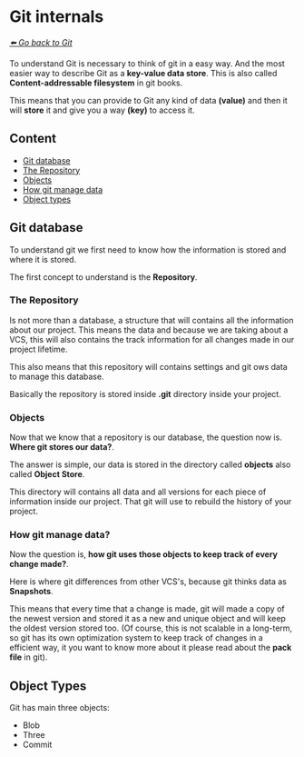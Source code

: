 # Git internals

*[:arrow_left: Go back to Git](./GIT.md)*

To understand Git is necessary to think of git in a easy way. And the most easier way to describe Git as a **key-value data store**. This is also called **Content-addressable filesystem** in git books.

This means that you can provide to Git any kind of data **(value)** and then it will **store** it and give you a way **(key)** to access it.

## Content
- [Git database](./INTERNALS.md#git-database)
- [The Repository](./INTERNALS.md#the-repository)
- [Objects](./INTERNALS.md#objects)
- [How git manage data](./INTERNALS.md#how-git-manage-data)
- [Object types](./INTERNALS.md#object-types)



## Git database

To understand git we first need to know how the information is stored and where it is stored.

The first concept to understand is the **Repository**.

### The Repository 
Is not more than a database, a structure that will contains all the information about our project. This means the data and because we are taking about a VCS, this will also contains the track information for all changes made in our project lifetime.

This also means that this repository will contains settings and git ows data to manage this database.

Basically the repository is stored inside **.git** directory inside your project.

### Objects

Now that we know that a repository is our database, the question now is. **Where git stores our data?**.

The answer is simple, our data is stored in the directory called **objects** also called **Object Store**.

This directory will contains all data and all  versions for each piece of information inside our project. That git will use to rebuild the history of your project.

### How git manage data?

Now the question is, **how git uses those objects to keep track of every change made?**.

Here is where git differences from other VCS's, because git thinks data as **Snapshots**. 

This means that every time that a change is made, git will made a copy of the newest version and stored it as a new and unique object and will keep the oldest version stored too. (Of course, this is not scalable in a long-term, so git has its own optimization system to keep track of changes in a efficient way, it you want to know more about it please read about the **pack file** in git).

## Object Types

Git has main three objects:

- Blob
- Three
- Commit
